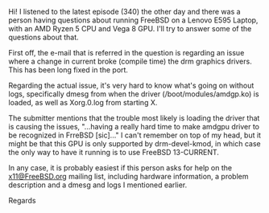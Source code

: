 Hi!
I listened to the latest episode (340) the other day and there was a person having questions about running FreeBSD on a Lenovo E595 Laptop, with an AMD Ryzen 5 CPU and Vega 8 GPU.  I'll try to answer some of the questions about that.

First off, the e-mail that is referred in the question is regarding an issue where a change in current broke (compile time) the drm graphics drivers.  This has been long fixed in the port.

Regarding the actual issue, it's very hard to know what's going on without logs, specifically dmesg from when the driver (/boot/modules/amdgp.ko) is loaded, as well as Xorg.0.log from starting X.

The submitter mentions that the trouble most likely is loading the driver that is causing the issues, "...having a really hard time to make amdgpu driver to be recognized in FrreBSD [sic]..."
I can't remember on top of my head, but it might be that this GPU is only supported by drm-devel-kmod, in which case the only way to have it running is to use FreeBSD 13-CURRENT.

In any case, it is probably easiest if this person asks for help on the x11@FreeBSD.org mailing list, including hardware information, a problem description and a dmesg and logs I mentioned earlier.

Regards 